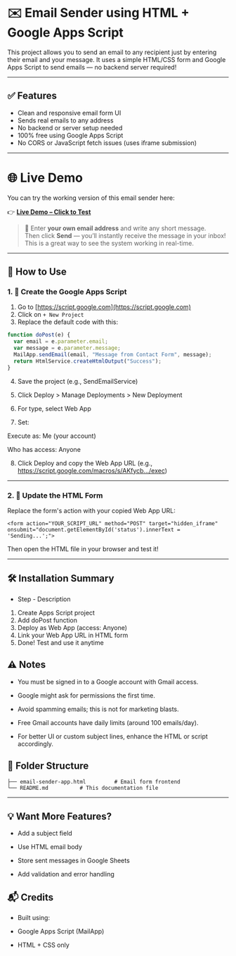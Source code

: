 # ✉️ Email Sender using HTML + Google Apps Script

This project allows you to send an email to any recipient just by entering their email and your message. It uses a simple HTML/CSS form and Google Apps Script to send emails — no backend server required!

---

## ✅ Features

- Clean and responsive email form UI
- Sends real emails to any address
- No backend or server setup needed
- 100% free using Google Apps Script
- No CORS or JavaScript fetch issues (uses iframe submission)

---

# 🌐 Live Demo

You can try the working version of this email sender here:

👉 **[Live Demo – Click to Test](https://khalid-randhawa.web.app/apps-projects/email-sender.html)**

> 📩 Enter **your own email address** and write any short message.  
> Then click **Send** — you’ll instantly receive the message in your inbox!  
> This is a great way to see the system working in real-time.

---


## 🚀 How to Use

### 1. 🔧 Create the Google Apps Script

1. Go to [https://script.google.com](https://script.google.com)
2. Click on `+ New Project`
3. Replace the default code with this:

```javascript
function doPost(e) {
  var email = e.parameter.email;
  var message = e.parameter.message;
  MailApp.sendEmail(email, "Message from Contact Form", message);
  return HtmlService.createHtmlOutput("Success");
}
```
4. Save the project (e.g., SendEmailService)

5. Click Deploy > Manage Deployments > New Deployment

6. For type, select Web App

7. Set:

Execute as: Me (your account)

Who has access: Anyone

8. Click Deploy and copy the Web App URL (e.g., https://script.google.com/macros/s/AKfycb.../exec)

---

### 2. 🔧 Update the HTML Form
Replace the form's action with your copied Web App URL:


```code
<form action="YOUR_SCRIPT_URL" method="POST" target="hidden_iframe" onsubmit="document.getElementById('status').innerText = 'Sending...';">
```
Then open the HTML file in your browser and test it!

---

## 🛠️ Installation Summary
- Step	- Description
1.	Create Apps Script project
2.	Add doPost function
3.	Deploy as Web App (access: Anyone)
4.	Link your Web App URL in HTML form
5.	Done! Test and use it anytime

## ⚠️ Notes
- You must be signed in to a Google account with Gmail access.

* Google might ask for permissions the first time.

+ Avoid spamming emails; this is not for marketing blasts.

- Free Gmail accounts have daily limits (around 100 emails/day).

* For better UI or custom subject lines, enhance the HTML or script accordingly.

## 📁 Folder Structure


``` 📁 project-root
├── email-sender-app.html         # Email form frontend
└── README.md          # This documentation file
```
---

## 💡 Want More Features?
- Add a subject field

- Use HTML email body

- Store sent messages in Google Sheets

- Add validation and error handling

## 📬 Credits
* Built using:

- Google Apps Script (MailApp)

- HTML + CSS only
